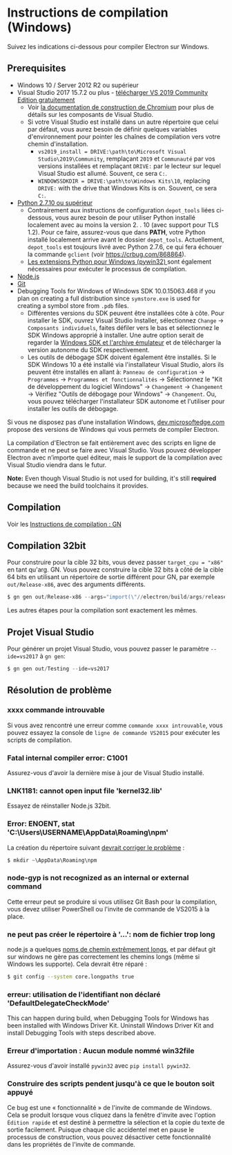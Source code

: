# Instructions de compilation (Windows)

Suivez les indications ci-dessous pour compiler Electron sur Windows.

## Prerequisites

* Windows 10 / Server 2012 R2 ou supérieur
* Visual Studio 2017 15.7.2 ou plus - [télécharger VS 2019 Community Edition gratuitement](https://www.visualstudio.com/vs/)
  * Voir [la documentation de construction de Chromium](https://chromium.googlesource.com/chromium/src/+/master/docs/windows_build_instructions.md#visual-studio) pour plus de détails sur les composants de Visual Studio.
  * Si votre Visual Studio est installé dans un autre répertoire que celui par défaut, vous aurez besoin de définir quelques variables d'environnement pour pointer les chaînes de compilation vers votre chemin d'installation.
    * `vs2019_install = DRIVE:\path\to\Microsoft Visual Studio\2019\Community`, remplaçant `2019` et `Communauté` par vos versions installées et remplaçant `DRIVE:` par le lecteur sur lequel Visual Studio est allumé. Souvent, ce sera `C:`.
    * `WINDOWSSDKDIR = DRIVE:\path\to\Windows Kits\10`, replacing `DRIVE:` with the drive that Windows Kits is on. Souvent, ce sera `C:`.
* [Python 2.7.10 ou supérieur](http://www.python.org/download/releases/2.7/)
  * Contrairement aux instructions de configuration `depot_tools` liées ci-dessous, vous aurez besoin de pour utiliser Python installé localement avec au moins la version 2. . 10 (avec support pour TLS 1.2). Pour ce faire, assurez-vous que dans **PATH**, votre Python installé localement arrive avant le dossier `depot_tools`. Actuellement, `depot_tools` est toujours livré avec Python 2.7.6, ce qui fera échouer la commande `gclient` (voir https://crbug.com/868864).
  * [Les extensions Python pour Windows (pywin32) ](https://pypi.org/project/pywin32/#files) sont également nécessaires pour exécuter le processus de compilation.
* [Node.js](https://nodejs.org/download/)
* [Git](http://git-scm.com)
* Debugging Tools for Windows of Windows SDK 10.0.15063.468 if you plan on creating a full distribution since `symstore.exe` is used for creating a symbol store from `.pdb` files.
  * Différentes versions du SDK peuvent être installées côte à côte. Pour installer le SDK, ouvrez Visual Studio Installer, sélectionnez `Change` → `Composants individuels`, faites défiler vers le bas et sélectionnez le SDK Windows approprié à installer. Une autre option serait de regarder la [Windows SDK et l'archive émulateur](https://developer.microsoft.com/en-us/windows/downloads/sdk-archive) et de télécharger la version autonome du SDK respectivement.
  * Les outils de débogage SDK doivent également être installés. Si le SDK Windows 10 a été installé via l'installateur Visual Studio, alors ils peuvent être installés en allant à: `Panneau de configuration` → `Programmes` → `Programmes et fonctionnalités` → Sélectionnez le "Kit de développement du logiciel Windows" → `Changement` → `Changement` → Vérifiez "Outils de débogage pour Windows" → `Changement`. Ou, vous pouvez télécharger l'installateur SDK autonome et l'utiliser pour installer les outils de débogage.

Si vous ne disposez pas d’une installation Windows, [dev.microsoftedge.com](https://developer.microsoft.com/en-us/microsoft-edge/tools/vms/) propose des versions de Windows qui vous permets de compiler Electron.

La compilation d'Electron se fait entièrement avec des scripts en ligne de commande et ne peut se faire avec Visual Studio. Vous pouvez développer Electron avec n’importe quel éditeur, mais le support de la compilation avec Visual Studio viendra dans le futur.

**Note:** Even though Visual Studio is not used for building, it's still **required** because we need the build toolchains it provides.

## Compilation

Voir les [Instructions de compilation : GN](build-instructions-gn.md)

## Compilation 32bit

Pour construire pour la cible 32 bits, vous devez passer `target_cpu = "x86"` en tant qu'arg. GN. Vous pouvez construire la cible 32 bits à côté de la cible 64 bits en utilisant un répertoire de sortie différent pour GN, par exemple `out/Release-x86`, avec des arguments différents.

```powershell
$ gn gen out/Release-x86 --args="import(\"//electron/build/args/release.gn\") target_cpu=\"x86\""
```

Les autres étapes pour la compilation sont exactement les mêmes.

## Projet Visual Studio

Pour générer un projet Visual Studio, vous pouvez passer le paramètre `--ide=vs2017` à `gn gen`:

```powershell
$ gn gen out/Testing --ide=vs2017
```

## Résolution de problème

### xxxx commande introuvable

Si vous avez rencontré une erreur comme `commande xxxx introuvable`, vous pouvez essayez la console de `ligne de commande VS2015` pour exécuter les scripts de compilation.

### Fatal internal compiler error: C1001

Assurez-vous d'avoir la dernière mise à jour de Visual Studio installé.

### LNK1181: cannot open input file 'kernel32.lib'

Essayez de réinstaller Node.js 32bit.

### Error: ENOENT, stat 'C:\Users\USERNAME\AppData\Roaming\npm'

La création du répertoire suivant [devrait corriger le problème](https://stackoverflow.com/a/25095327/102704) :

```powershell
$ mkdir ~\AppData\Roaming\npm
```

### node-gyp is not recognized as an internal or external command

Cette erreur peut se produire si vous utilisez Git Bash pour la compilation, vous devez utiliser PowerShell ou l'invite de commande de VS2015 à la place.

### ne peut pas créer le répertoire à '...': nom de fichier trop long

node.js a quelques [noms de chemin extrêmement longs](https://github.com/electron/node/tree/electron/deps/npm/node_modules/libnpx/node_modules/yargs/node_modules/read-pkg-up/node_modules/read-pkg/node_modules/load-json-file/node_modules/parse-json/node_modules/error-ex/node_modules/is-arrayish), et par défaut git sur windows ne gère pas correctement les chemins longs (même si Windows les supporte). Cela devrait être réparé :

```sh
$ git config --system core.longpaths true
```

### erreur: utilisation de l'identifiant non déclaré 'DefaultDelegateCheckMode'

This can happen during build, when Debugging Tools for Windows has been installed with Windows Driver Kit. Uninstall Windows Driver Kit and install Debugging Tools with steps described above.

### Erreur d'importation : Aucun module nommé win32file

Assurez-vous d'avoir installé `pywin32` avec `pip install pywin32`.

### Construire des scripts pendent jusqu'à ce que le bouton soit appuyé

Ce bug est une « fonctionnalité » de l'invite de commande de Windows. Cela se produit lorsque vous cliquez dans la fenêtre d'invite avec l'option `Édition rapide` et est destiné à permettre la sélection et la copie du texte de sortie facilement. Puisque chaque clic accidentel met en pause le processus de construction, vous pouvez désactiver cette fonctionnalité dans les propriétés de l'invite de commande.
